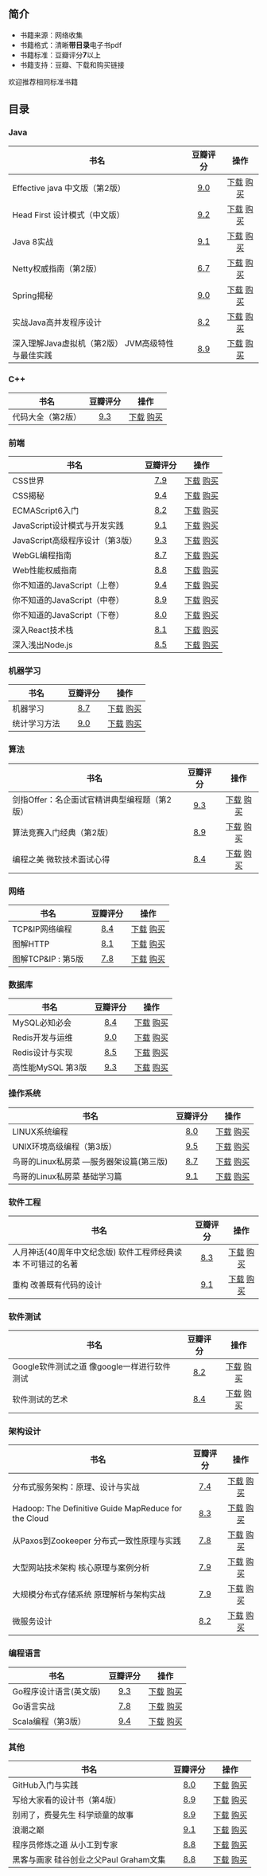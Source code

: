 
## 简介

- 书籍来源：网络收集
- 书籍格式：清晰**带目录**电子书pdf
- 书籍标准：豆瓣评分**7**以上
- 书籍支持：豆瓣、下载和购买链接

欢迎推荐相同标准书籍

## 目录

### Java

|书名|豆瓣评分|操作|
|---|:-:|:-:|
|Effective java 中文版（第2版） |[9.0](https://book.douban.com/subject/3360807/)|[下载](https://github.com/guanpengchn/aaron.books/raw/master/Java/Effective%20java%20%E4%B8%AD%E6%96%87%E7%89%88%EF%BC%88%E7%AC%AC2%E7%89%88%EF%BC%89%20.pdf) [购买](http://search.dangdang.com/?key=Effective%20java%20%E4%B8%AD%E6%96%87%E7%89%88%EF%BC%88%E7%AC%AC2%E7%89%88%EF%BC%89%20&act=input)|
|Head First 设计模式（中文版） |[9.2](https://book.douban.com/subject/2243615/)|[下载](https://github.com/guanpengchn/aaron.books/raw/master/Java/Head%20First%20%E8%AE%BE%E8%AE%A1%E6%A8%A1%E5%BC%8F%EF%BC%88%E4%B8%AD%E6%96%87%E7%89%88%EF%BC%89%20.pdf) [购买](http://search.dangdang.com/?key=Head%20First%20%E8%AE%BE%E8%AE%A1%E6%A8%A1%E5%BC%8F%EF%BC%88%E4%B8%AD%E6%96%87%E7%89%88%EF%BC%89%20&act=input)|
|Java 8实战 |[9.1](https://book.douban.com/subject/26772632/)|[下载](https://github.com/guanpengchn/aaron.books/raw/master/Java/Java%208%E5%AE%9E%E6%88%98%20.pdf) [购买](http://search.dangdang.com/?key=Java%208%E5%AE%9E%E6%88%98%20&act=input)|
|Netty权威指南（第2版） |[6.7](https://book.douban.com/subject/26373138/)|[下载](https://github.com/guanpengchn/aaron.books/raw/master/Java/Netty%E6%9D%83%E5%A8%81%E6%8C%87%E5%8D%97%EF%BC%88%E7%AC%AC2%E7%89%88%EF%BC%89%20.pdf) [购买](http://search.dangdang.com/?key=Netty%E6%9D%83%E5%A8%81%E6%8C%87%E5%8D%97%EF%BC%88%E7%AC%AC2%E7%89%88%EF%BC%89%20&act=input)|
|Spring揭秘 |[9.0](https://book.douban.com/subject/3897837/)|[下载](https://github.com/guanpengchn/aaron.books/raw/master/Java/Spring%E6%8F%AD%E7%A7%98%20.pdf) [购买](http://search.dangdang.com/?key=Spring%E6%8F%AD%E7%A7%98%20&act=input)|
|实战Java高并发程序设计 |[8.2](https://book.douban.com/subject/26663605/)|[下载](https://github.com/guanpengchn/aaron.books/raw/master/Java/%E5%AE%9E%E6%88%98Java%E9%AB%98%E5%B9%B6%E5%8F%91%E7%A8%8B%E5%BA%8F%E8%AE%BE%E8%AE%A1%20.pdf) [购买](http://search.dangdang.com/?key=%E5%AE%9E%E6%88%98Java%E9%AB%98%E5%B9%B6%E5%8F%91%E7%A8%8B%E5%BA%8F%E8%AE%BE%E8%AE%A1%20&act=input)|
|深入理解Java虚拟机（第2版） JVM高级特性与最佳实践|[8.9](https://book.douban.com/subject/24722612/)|[下载](https://github.com/guanpengchn/aaron.books/raw/master/Java/%E6%B7%B1%E5%85%A5%E7%90%86%E8%A7%A3Java%E8%99%9A%E6%8B%9F%E6%9C%BA%EF%BC%88%E7%AC%AC2%E7%89%88%EF%BC%89%20JVM%E9%AB%98%E7%BA%A7%E7%89%B9%E6%80%A7%E4%B8%8E%E6%9C%80%E4%BD%B3%E5%AE%9E%E8%B7%B5.pdf) [购买](http://search.dangdang.com/?key=%E6%B7%B1%E5%85%A5%E7%90%86%E8%A7%A3Java%E8%99%9A%E6%8B%9F%E6%9C%BA%EF%BC%88%E7%AC%AC2%E7%89%88%EF%BC%89%20JVM%E9%AB%98%E7%BA%A7%E7%89%B9%E6%80%A7%E4%B8%8E%E6%9C%80%E4%BD%B3%E5%AE%9E%E8%B7%B5&act=input)|

### C++

|书名|豆瓣评分|操作|
|---|:-:|:-:|
|代码大全（第2版） |[9.3](https://book.douban.com/subject/1477390/)|[下载](https://github.com/guanpengchn/aaron.books/raw/master/C++/%E4%BB%A3%E7%A0%81%E5%A4%A7%E5%85%A8%EF%BC%88%E7%AC%AC2%E7%89%88%EF%BC%89%20.pdf) [购买](http://search.dangdang.com/?key=%E4%BB%A3%E7%A0%81%E5%A4%A7%E5%85%A8%EF%BC%88%E7%AC%AC2%E7%89%88%EF%BC%89%20&act=input)|

### 前端

|书名|豆瓣评分|操作|
|---|:-:|:-:|
|CSS世界 |[7.9](https://book.douban.com/subject/27615777/)|[下载](https://github.com/guanpengchn/aaron.books/raw/master/前端/CSS%E4%B8%96%E7%95%8C%20.pdf) [购买](http://search.dangdang.com/?key=CSS%E4%B8%96%E7%95%8C%20&act=input)|
|CSS揭秘 |[9.4](https://book.douban.com/subject/26745943/)|[下载](https://github.com/guanpengchn/aaron.books/raw/master/前端/CSS%E6%8F%AD%E7%A7%98%20.pdf) [购买](http://search.dangdang.com/?key=CSS%E6%8F%AD%E7%A7%98%20&act=input)|
|ECMAScript6入门 |[8.2](https://book.douban.com/subject/25966265/)|[下载](https://github.com/guanpengchn/aaron.books/raw/master/前端/ECMAScript6%E5%85%A5%E9%97%A8%20.pdf) [购买](http://search.dangdang.com/?key=ECMAScript6%E5%85%A5%E9%97%A8%20&act=input)|
|JavaScript设计模式与开发实践 |[9.1](https://book.douban.com/subject/26382780/)|[下载](https://github.com/guanpengchn/aaron.books/raw/master/前端/JavaScript%E8%AE%BE%E8%AE%A1%E6%A8%A1%E5%BC%8F%E4%B8%8E%E5%BC%80%E5%8F%91%E5%AE%9E%E8%B7%B5%20.pdf) [购买](http://search.dangdang.com/?key=JavaScript%E8%AE%BE%E8%AE%A1%E6%A8%A1%E5%BC%8F%E4%B8%8E%E5%BC%80%E5%8F%91%E5%AE%9E%E8%B7%B5%20&act=input)|
|JavaScript高级程序设计（第3版） |[9.3](https://book.douban.com/subject/10546125/)|[下载](https://github.com/guanpengchn/aaron.books/raw/master/前端/JavaScript%E9%AB%98%E7%BA%A7%E7%A8%8B%E5%BA%8F%E8%AE%BE%E8%AE%A1%EF%BC%88%E7%AC%AC3%E7%89%88%EF%BC%89%20.pdf) [购买](http://search.dangdang.com/?key=JavaScript%E9%AB%98%E7%BA%A7%E7%A8%8B%E5%BA%8F%E8%AE%BE%E8%AE%A1%EF%BC%88%E7%AC%AC3%E7%89%88%EF%BC%89%20&act=input)|
|WebGL编程指南 |[8.7](https://book.douban.com/subject/25909351/)|[下载](https://github.com/guanpengchn/aaron.books/raw/master/前端/WebGL%E7%BC%96%E7%A8%8B%E6%8C%87%E5%8D%97%20.pdf) [购买](http://search.dangdang.com/?key=WebGL%E7%BC%96%E7%A8%8B%E6%8C%87%E5%8D%97%20&act=input)|
|Web性能权威指南 |[8.8](https://book.douban.com/subject/25856314/)|[下载](https://github.com/guanpengchn/aaron.books/raw/master/前端/Web%E6%80%A7%E8%83%BD%E6%9D%83%E5%A8%81%E6%8C%87%E5%8D%97%20.pdf) [购买](http://search.dangdang.com/?key=Web%E6%80%A7%E8%83%BD%E6%9D%83%E5%A8%81%E6%8C%87%E5%8D%97%20&act=input)|
|你不知道的JavaScript（上卷） |[9.4](https://book.douban.com/subject/26351021/)|[下载](https://github.com/guanpengchn/aaron.books/raw/master/前端/%E4%BD%A0%E4%B8%8D%E7%9F%A5%E9%81%93%E7%9A%84JavaScript%EF%BC%88%E4%B8%8A%E5%8D%B7%EF%BC%89%20.pdf) [购买](http://search.dangdang.com/?key=%E4%BD%A0%E4%B8%8D%E7%9F%A5%E9%81%93%E7%9A%84JavaScript%EF%BC%88%E4%B8%8A%E5%8D%B7%EF%BC%89%20&act=input)|
|你不知道的JavaScript（中卷） |[8.9](https://book.douban.com/subject/26854244/)|[下载](https://github.com/guanpengchn/aaron.books/raw/master/前端/%E4%BD%A0%E4%B8%8D%E7%9F%A5%E9%81%93%E7%9A%84JavaScript%EF%BC%88%E4%B8%AD%E5%8D%B7%EF%BC%89%20.pdf) [购买](http://search.dangdang.com/?key=%E4%BD%A0%E4%B8%8D%E7%9F%A5%E9%81%93%E7%9A%84JavaScript%EF%BC%88%E4%B8%AD%E5%8D%B7%EF%BC%89%20&act=input)|
|你不知道的JavaScript（下卷） |[8.0](https://book.douban.com/subject/27620408/)|[下载](https://github.com/guanpengchn/aaron.books/raw/master/前端/%E4%BD%A0%E4%B8%8D%E7%9F%A5%E9%81%93%E7%9A%84JavaScript%EF%BC%88%E4%B8%8B%E5%8D%B7%EF%BC%89%20.pdf) [购买](http://search.dangdang.com/?key=%E4%BD%A0%E4%B8%8D%E7%9F%A5%E9%81%93%E7%9A%84JavaScript%EF%BC%88%E4%B8%8B%E5%8D%B7%EF%BC%89%20&act=input)|
|深入React技术栈 |[8.1](https://book.douban.com/subject/26918038/)|[下载](https://github.com/guanpengchn/aaron.books/raw/master/前端/%E6%B7%B1%E5%85%A5React%E6%8A%80%E6%9C%AF%E6%A0%88%20.pdf) [购买](http://search.dangdang.com/?key=%E6%B7%B1%E5%85%A5React%E6%8A%80%E6%9C%AF%E6%A0%88%20&act=input)|
|深入浅出Node.js |[8.5](https://book.douban.com/subject/25768396/)|[下载](https://github.com/guanpengchn/aaron.books/raw/master/前端/%E6%B7%B1%E5%85%A5%E6%B5%85%E5%87%BANode.js%20.pdf) [购买](http://search.dangdang.com/?key=%E6%B7%B1%E5%85%A5%E6%B5%85%E5%87%BANode.js%20&act=input)|

### 机器学习

|书名|豆瓣评分|操作|
|---|:-:|:-:|
|机器学习 |[8.7](https://book.douban.com/subject/26708119/)|[下载](https://github.com/guanpengchn/aaron.books/raw/master/机器学习/%E6%9C%BA%E5%99%A8%E5%AD%A6%E4%B9%A0%20.pdf) [购买](http://search.dangdang.com/?key=%E6%9C%BA%E5%99%A8%E5%AD%A6%E4%B9%A0%20&act=input)|
|统计学习方法 |[9.0](https://book.douban.com/subject/10590856/)|[下载](https://github.com/guanpengchn/aaron.books/raw/master/机器学习/%E7%BB%9F%E8%AE%A1%E5%AD%A6%E4%B9%A0%E6%96%B9%E6%B3%95%20.pdf) [购买](http://search.dangdang.com/?key=%E7%BB%9F%E8%AE%A1%E5%AD%A6%E4%B9%A0%E6%96%B9%E6%B3%95%20&act=input)|

### 算法

|书名|豆瓣评分|操作|
|---|:-:|:-:|
|剑指Offer：名企面试官精讲典型编程题（第2版） |[9.3](https://book.douban.com/subject/27008702/)|[下载](https://github.com/guanpengchn/aaron.books/raw/master/算法/%E5%89%91%E6%8C%87Offer%EF%BC%9A%E5%90%8D%E4%BC%81%E9%9D%A2%E8%AF%95%E5%AE%98%E7%B2%BE%E8%AE%B2%E5%85%B8%E5%9E%8B%E7%BC%96%E7%A8%8B%E9%A2%98%EF%BC%88%E7%AC%AC2%E7%89%88%EF%BC%89%20.pdf) [购买](http://search.dangdang.com/?key=%E5%89%91%E6%8C%87Offer%EF%BC%9A%E5%90%8D%E4%BC%81%E9%9D%A2%E8%AF%95%E5%AE%98%E7%B2%BE%E8%AE%B2%E5%85%B8%E5%9E%8B%E7%BC%96%E7%A8%8B%E9%A2%98%EF%BC%88%E7%AC%AC2%E7%89%88%EF%BC%89%20&act=input)|
|算法竞赛入门经典（第2版） |[8.9](https://book.douban.com/subject/25902102/)|[下载](https://github.com/guanpengchn/aaron.books/raw/master/算法/%E7%AE%97%E6%B3%95%E7%AB%9E%E8%B5%9B%E5%85%A5%E9%97%A8%E7%BB%8F%E5%85%B8%EF%BC%88%E7%AC%AC2%E7%89%88%EF%BC%89%20.pdf) [购买](http://search.dangdang.com/?key=%E7%AE%97%E6%B3%95%E7%AB%9E%E8%B5%9B%E5%85%A5%E9%97%A8%E7%BB%8F%E5%85%B8%EF%BC%88%E7%AC%AC2%E7%89%88%EF%BC%89%20&act=input)|
|编程之美 微软技术面试心得|[8.4](https://book.douban.com/subject/3004255/)|[下载](https://github.com/guanpengchn/aaron.books/raw/master/算法/%E7%BC%96%E7%A8%8B%E4%B9%8B%E7%BE%8E%20%E5%BE%AE%E8%BD%AF%E6%8A%80%E6%9C%AF%E9%9D%A2%E8%AF%95%E5%BF%83%E5%BE%97.pdf) [购买](http://search.dangdang.com/?key=%E7%BC%96%E7%A8%8B%E4%B9%8B%E7%BE%8E%20%E5%BE%AE%E8%BD%AF%E6%8A%80%E6%9C%AF%E9%9D%A2%E8%AF%95%E5%BF%83%E5%BE%97&act=input)|

### 网络

|书名|豆瓣评分|操作|
|---|:-:|:-:|
|TCP&IP网络编程 |[8.4](https://book.douban.com/subject/25911735/)|[下载](https://github.com/guanpengchn/aaron.books/raw/master/网络/TCP&IP%E7%BD%91%E7%BB%9C%E7%BC%96%E7%A8%8B%20.pdf) [购买](http://search.dangdang.com/?key=TCP&IP%E7%BD%91%E7%BB%9C%E7%BC%96%E7%A8%8B%20&act=input)|
|图解HTTP |[8.1](https://book.douban.com/subject/25863515/)|[下载](https://github.com/guanpengchn/aaron.books/raw/master/网络/%E5%9B%BE%E8%A7%A3HTTP%20.pdf) [购买](http://search.dangdang.com/?key=%E5%9B%BE%E8%A7%A3HTTP%20&act=input)|
|图解TCP&IP : 第5版 |[7.8](https://book.douban.com/subject/24737674/)|[下载](https://github.com/guanpengchn/aaron.books/raw/master/网络/%E5%9B%BE%E8%A7%A3TCP&IP%20:%20%E7%AC%AC5%E7%89%88%20.pdf) [购买](http://search.dangdang.com/?key=%E5%9B%BE%E8%A7%A3TCP&IP%20:%20%E7%AC%AC5%E7%89%88%20&act=input)|

### 数据库

|书名|豆瓣评分|操作|
|---|:-:|:-:|
|MySQL必知必会 |[8.4](https://book.douban.com/subject/3354490/)|[下载](https://github.com/guanpengchn/aaron.books/raw/master/数据库/MySQL%E5%BF%85%E7%9F%A5%E5%BF%85%E4%BC%9A%20.pdf) [购买](http://search.dangdang.com/?key=MySQL%E5%BF%85%E7%9F%A5%E5%BF%85%E4%BC%9A%20&act=input)|
|Redis开发与运维 |[9.0](https://book.douban.com/subject/26971561/)|[下载](https://github.com/guanpengchn/aaron.books/raw/master/数据库/Redis%E5%BC%80%E5%8F%91%E4%B8%8E%E8%BF%90%E7%BB%B4%20.pdf) [购买](http://search.dangdang.com/?key=Redis%E5%BC%80%E5%8F%91%E4%B8%8E%E8%BF%90%E7%BB%B4%20&act=input)|
|Redis设计与实现 |[8.5](https://book.douban.com/subject/25900156/)|[下载](https://github.com/guanpengchn/aaron.books/raw/master/数据库/Redis%E8%AE%BE%E8%AE%A1%E4%B8%8E%E5%AE%9E%E7%8E%B0%20.pdf) [购买](http://search.dangdang.com/?key=Redis%E8%AE%BE%E8%AE%A1%E4%B8%8E%E5%AE%9E%E7%8E%B0%20&act=input)|
|高性能MySQL 第3版|[9.3](https://book.douban.com/subject/23008813/)|[下载](https://github.com/guanpengchn/aaron.books/raw/master/数据库/%E9%AB%98%E6%80%A7%E8%83%BDMySQL%20%E7%AC%AC3%E7%89%88.pdf) [购买](http://search.dangdang.com/?key=%E9%AB%98%E6%80%A7%E8%83%BDMySQL%20%E7%AC%AC3%E7%89%88&act=input)|

### 操作系统

|书名|豆瓣评分|操作|
|---|:-:|:-:|
|LINUX系统编程|[8.0](https://book.douban.com/subject/3907181/)|[下载](https://github.com/guanpengchn/aaron.books/raw/master/操作系统/LINUX%E7%B3%BB%E7%BB%9F%E7%BC%96%E7%A8%8B.pdf) [购买](http://search.dangdang.com/?key=LINUX%E7%B3%BB%E7%BB%9F%E7%BC%96%E7%A8%8B&act=input)|
|UNIX环境高级编程（第3版） |[9.5](https://book.douban.com/subject/25900403/)|[下载](https://github.com/guanpengchn/aaron.books/raw/master/操作系统/UNIX%E7%8E%AF%E5%A2%83%E9%AB%98%E7%BA%A7%E7%BC%96%E7%A8%8B%EF%BC%88%E7%AC%AC3%E7%89%88%EF%BC%89%20.pdf) [购买](http://search.dangdang.com/?key=UNIX%E7%8E%AF%E5%A2%83%E9%AB%98%E7%BA%A7%E7%BC%96%E7%A8%8B%EF%BC%88%E7%AC%AC3%E7%89%88%EF%BC%89%20&act=input)|
|鸟哥的Linux私房菜 —服务器架设篇(第三版)|[8.7](https://book.douban.com/subject/10794788/)|[下载](https://github.com/guanpengchn/aaron.books/raw/master/操作系统/%E9%B8%9F%E5%93%A5%E7%9A%84Linux%E7%A7%81%E6%88%BF%E8%8F%9C%20%E2%80%94%E6%9C%8D%E5%8A%A1%E5%99%A8%E6%9E%B6%E8%AE%BE%E7%AF%87(%E7%AC%AC%E4%B8%89%E7%89%88).pdf) [购买](http://search.dangdang.com/?key=%E9%B8%9F%E5%93%A5%E7%9A%84Linux%E7%A7%81%E6%88%BF%E8%8F%9C%20%E2%80%94%E6%9C%8D%E5%8A%A1%E5%99%A8%E6%9E%B6%E8%AE%BE%E7%AF%87(%E7%AC%AC%E4%B8%89%E7%89%88)&act=input)|
|鸟哥的Linux私房菜 基础学习篇|[9.1](https://book.douban.com/subject/4889838/)|[下载](https://github.com/guanpengchn/aaron.books/raw/master/操作系统/%E9%B8%9F%E5%93%A5%E7%9A%84Linux%E7%A7%81%E6%88%BF%E8%8F%9C%20%E5%9F%BA%E7%A1%80%E5%AD%A6%E4%B9%A0%E7%AF%87.pdf) [购买](http://search.dangdang.com/?key=%E9%B8%9F%E5%93%A5%E7%9A%84Linux%E7%A7%81%E6%88%BF%E8%8F%9C%20%E5%9F%BA%E7%A1%80%E5%AD%A6%E4%B9%A0%E7%AF%87&act=input)|

### 软件工程

|书名|豆瓣评分|操作|
|---|:-:|:-:|
|人月神话(40周年中文纪念版) 软件工程师经典读本 不可错过的名著|[8.3](https://book.douban.com/subject/26358448/)|[下载](https://github.com/guanpengchn/aaron.books/raw/master/软件工程/%E4%BA%BA%E6%9C%88%E7%A5%9E%E8%AF%9D(40%E5%91%A8%E5%B9%B4%E4%B8%AD%E6%96%87%E7%BA%AA%E5%BF%B5%E7%89%88)%20%E8%BD%AF%E4%BB%B6%E5%B7%A5%E7%A8%8B%E5%B8%88%E7%BB%8F%E5%85%B8%E8%AF%BB%E6%9C%AC%20%E4%B8%8D%E5%8F%AF%E9%94%99%E8%BF%87%E7%9A%84%E5%90%8D%E8%91%97.pdf) [购买](http://search.dangdang.com/?key=%E4%BA%BA%E6%9C%88%E7%A5%9E%E8%AF%9D(40%E5%91%A8%E5%B9%B4%E4%B8%AD%E6%96%87%E7%BA%AA%E5%BF%B5%E7%89%88)%20%E8%BD%AF%E4%BB%B6%E5%B7%A5%E7%A8%8B%E5%B8%88%E7%BB%8F%E5%85%B8%E8%AF%BB%E6%9C%AC%20%E4%B8%8D%E5%8F%AF%E9%94%99%E8%BF%87%E7%9A%84%E5%90%8D%E8%91%97&act=input)|
|重构 改善既有代码的设计|[9.1](https://book.douban.com/subject/4262627/)|[下载](https://github.com/guanpengchn/aaron.books/raw/master/软件工程/%E9%87%8D%E6%9E%84%20%E6%94%B9%E5%96%84%E6%97%A2%E6%9C%89%E4%BB%A3%E7%A0%81%E7%9A%84%E8%AE%BE%E8%AE%A1.pdf) [购买](http://search.dangdang.com/?key=%E9%87%8D%E6%9E%84%20%E6%94%B9%E5%96%84%E6%97%A2%E6%9C%89%E4%BB%A3%E7%A0%81%E7%9A%84%E8%AE%BE%E8%AE%A1&act=input)|

### 软件测试

|书名|豆瓣评分|操作|
|---|:-:|:-:|
|Google软件测试之道 像google一样进行软件测试|[8.2](https://book.douban.com/subject/25742200/)|[下载](https://github.com/guanpengchn/aaron.books/raw/master/软件测试/Google%E8%BD%AF%E4%BB%B6%E6%B5%8B%E8%AF%95%E4%B9%8B%E9%81%93%20%E5%83%8Fgoogle%E4%B8%80%E6%A0%B7%E8%BF%9B%E8%A1%8C%E8%BD%AF%E4%BB%B6%E6%B5%8B%E8%AF%95.pdf) [购买](http://search.dangdang.com/?key=Google%E8%BD%AF%E4%BB%B6%E6%B5%8B%E8%AF%95%E4%B9%8B%E9%81%93%20%E5%83%8Fgoogle%E4%B8%80%E6%A0%B7%E8%BF%9B%E8%A1%8C%E8%BD%AF%E4%BB%B6%E6%B5%8B%E8%AF%95&act=input)|
|软件测试的艺术 |[8.4](https://book.douban.com/subject/1445661/)|[下载](https://github.com/guanpengchn/aaron.books/raw/master/软件测试/%E8%BD%AF%E4%BB%B6%E6%B5%8B%E8%AF%95%E7%9A%84%E8%89%BA%E6%9C%AF%20.pdf) [购买](http://search.dangdang.com/?key=%E8%BD%AF%E4%BB%B6%E6%B5%8B%E8%AF%95%E7%9A%84%E8%89%BA%E6%9C%AF%20&act=input)|

### 架构设计

|书名|豆瓣评分|操作|
|---|:-:|:-:|
|分布式服务架构：原理、设计与实战 |[7.4](https://book.douban.com/subject/27091029/)|[下载](https://github.com/guanpengchn/aaron.books/raw/master/架构设计/%E5%88%86%E5%B8%83%E5%BC%8F%E6%9C%8D%E5%8A%A1%E6%9E%B6%E6%9E%84%EF%BC%9A%E5%8E%9F%E7%90%86%E3%80%81%E8%AE%BE%E8%AE%A1%E4%B8%8E%E5%AE%9E%E6%88%98%20.pdf) [购买](http://search.dangdang.com/?key=%E5%88%86%E5%B8%83%E5%BC%8F%E6%9C%8D%E5%8A%A1%E6%9E%B6%E6%9E%84%EF%BC%9A%E5%8E%9F%E7%90%86%E3%80%81%E8%AE%BE%E8%AE%A1%E4%B8%8E%E5%AE%9E%E6%88%98%20&act=input)|
|Hadoop: The Definitive Guide MapReduce for the Cloud|[8.3](https://book.douban.com/subject/3220004/)|[下载](https://github.com/guanpengchn/aaron.books/raw/master/架构设计/Hadoop:%20The%20Definitive%20Guide%20MapReduce%20for%20the%20Cloud.pdf) [购买](http://search.dangdang.com/?key=Hadoop:%20The%20Definitive%20Guide%20MapReduce%20for%20the%20Cloud&act=input)|
|从Paxos到Zookeeper 分布式一致性原理与实践|[7.8](https://book.douban.com/subject/26292004/)|[下载](https://github.com/guanpengchn/aaron.books/raw/master/架构设计/%E4%BB%8EPaxos%E5%88%B0Zookeeper%20%E5%88%86%E5%B8%83%E5%BC%8F%E4%B8%80%E8%87%B4%E6%80%A7%E5%8E%9F%E7%90%86%E4%B8%8E%E5%AE%9E%E8%B7%B5.pdf) [购买](http://search.dangdang.com/?key=%E4%BB%8EPaxos%E5%88%B0Zookeeper%20%E5%88%86%E5%B8%83%E5%BC%8F%E4%B8%80%E8%87%B4%E6%80%A7%E5%8E%9F%E7%90%86%E4%B8%8E%E5%AE%9E%E8%B7%B5&act=input)|
|大型网站技术架构 核心原理与案例分析|[7.9](https://book.douban.com/subject/25723064/)|[下载](https://github.com/guanpengchn/aaron.books/raw/master/架构设计/%E5%A4%A7%E5%9E%8B%E7%BD%91%E7%AB%99%E6%8A%80%E6%9C%AF%E6%9E%B6%E6%9E%84%20%E6%A0%B8%E5%BF%83%E5%8E%9F%E7%90%86%E4%B8%8E%E6%A1%88%E4%BE%8B%E5%88%86%E6%9E%90.pdf) [购买](http://search.dangdang.com/?key=%E5%A4%A7%E5%9E%8B%E7%BD%91%E7%AB%99%E6%8A%80%E6%9C%AF%E6%9E%B6%E6%9E%84%20%E6%A0%B8%E5%BF%83%E5%8E%9F%E7%90%86%E4%B8%8E%E6%A1%88%E4%BE%8B%E5%88%86%E6%9E%90&act=input)|
|大规模分布式存储系统 原理解析与架构实战|[7.9](https://book.douban.com/subject/25723658/)|[下载](https://github.com/guanpengchn/aaron.books/raw/master/架构设计/%E5%A4%A7%E8%A7%84%E6%A8%A1%E5%88%86%E5%B8%83%E5%BC%8F%E5%AD%98%E5%82%A8%E7%B3%BB%E7%BB%9F%20%E5%8E%9F%E7%90%86%E8%A7%A3%E6%9E%90%E4%B8%8E%E6%9E%B6%E6%9E%84%E5%AE%9E%E6%88%98.pdf) [购买](http://search.dangdang.com/?key=%E5%A4%A7%E8%A7%84%E6%A8%A1%E5%88%86%E5%B8%83%E5%BC%8F%E5%AD%98%E5%82%A8%E7%B3%BB%E7%BB%9F%20%E5%8E%9F%E7%90%86%E8%A7%A3%E6%9E%90%E4%B8%8E%E6%9E%B6%E6%9E%84%E5%AE%9E%E6%88%98&act=input)|
|微服务设计 |[8.2](https://book.douban.com/subject/26772677/)|[下载](https://github.com/guanpengchn/aaron.books/raw/master/架构设计/%E5%BE%AE%E6%9C%8D%E5%8A%A1%E8%AE%BE%E8%AE%A1%20.pdf) [购买](http://search.dangdang.com/?key=%E5%BE%AE%E6%9C%8D%E5%8A%A1%E8%AE%BE%E8%AE%A1%20&act=input)|

### 编程语言

|书名|豆瓣评分|操作|
|---|:-:|:-:|
|Go程序设计语言(英文版) |[9.3](https://book.douban.com/subject/26859123/)|[下载](https://github.com/guanpengchn/aaron.books/raw/master/编程语言/Go%E7%A8%8B%E5%BA%8F%E8%AE%BE%E8%AE%A1%E8%AF%AD%E8%A8%80(%E8%8B%B1%E6%96%87%E7%89%88)%20.pdf) [购买](http://search.dangdang.com/?key=Go%E7%A8%8B%E5%BA%8F%E8%AE%BE%E8%AE%A1%E8%AF%AD%E8%A8%80(%E8%8B%B1%E6%96%87%E7%89%88)%20&act=input)|
|Go语言实战 |[7.8](https://book.douban.com/subject/27015617/)|[下载](https://github.com/guanpengchn/aaron.books/raw/master/编程语言/Go%E8%AF%AD%E8%A8%80%E5%AE%9E%E6%88%98%20.pdf) [购买](http://search.dangdang.com/?key=Go%E8%AF%AD%E8%A8%80%E5%AE%9E%E6%88%98%20&act=input)|
|Scala编程（第3版） |[9.4](https://book.douban.com/subject/27591387/)|[下载](https://github.com/guanpengchn/aaron.books/raw/master/编程语言/Scala%E7%BC%96%E7%A8%8B%EF%BC%88%E7%AC%AC3%E7%89%88%EF%BC%89%20.pdf) [购买](http://search.dangdang.com/?key=Scala%E7%BC%96%E7%A8%8B%EF%BC%88%E7%AC%AC3%E7%89%88%EF%BC%89%20&act=input)|

### 其他

|书名|豆瓣评分|操作|
|---|:-:|:-:|
|GitHub入门与实践 |[8.0](https://book.douban.com/subject/26462816/)|[下载](https://github.com/guanpengchn/aaron.books/raw/master/其他/GitHub%E5%85%A5%E9%97%A8%E4%B8%8E%E5%AE%9E%E8%B7%B5%20.pdf) [购买](http://search.dangdang.com/?key=GitHub%E5%85%A5%E9%97%A8%E4%B8%8E%E5%AE%9E%E8%B7%B5%20&act=input)|
|写给大家看的设计书（第4版） |[8.9](https://book.douban.com/subject/26664522/)|[下载](https://github.com/guanpengchn/aaron.books/raw/master/其他/%E5%86%99%E7%BB%99%E5%A4%A7%E5%AE%B6%E7%9C%8B%E7%9A%84%E8%AE%BE%E8%AE%A1%E4%B9%A6%EF%BC%88%E7%AC%AC4%E7%89%88%EF%BC%89%20.pdf) [购买](http://search.dangdang.com/?key=%E5%86%99%E7%BB%99%E5%A4%A7%E5%AE%B6%E7%9C%8B%E7%9A%84%E8%AE%BE%E8%AE%A1%E4%B9%A6%EF%BC%88%E7%AC%AC4%E7%89%88%EF%BC%89%20&act=input)|
|别闹了，费曼先生 科学顽童的故事|[8.9](https://book.douban.com/subject/1037602/)|[下载](https://github.com/guanpengchn/aaron.books/raw/master/其他/%E5%88%AB%E9%97%B9%E4%BA%86%EF%BC%8C%E8%B4%B9%E6%9B%BC%E5%85%88%E7%94%9F%20%E7%A7%91%E5%AD%A6%E9%A1%BD%E7%AB%A5%E7%9A%84%E6%95%85%E4%BA%8B.pdf) [购买](http://search.dangdang.com/?key=%E5%88%AB%E9%97%B9%E4%BA%86%EF%BC%8C%E8%B4%B9%E6%9B%BC%E5%85%88%E7%94%9F%20%E7%A7%91%E5%AD%A6%E9%A1%BD%E7%AB%A5%E7%9A%84%E6%95%85%E4%BA%8B&act=input)|
|浪潮之巅 |[9.1](https://book.douban.com/subject/6709783/)|[下载](https://github.com/guanpengchn/aaron.books/raw/master/其他/%E6%B5%AA%E6%BD%AE%E4%B9%8B%E5%B7%85%20.pdf) [购买](http://search.dangdang.com/?key=%E6%B5%AA%E6%BD%AE%E4%B9%8B%E5%B7%85%20&act=input)|
|程序员修炼之道 从小工到专家|[8.8](https://book.douban.com/subject/5387402/)|[下载](https://github.com/guanpengchn/aaron.books/raw/master/其他/%E7%A8%8B%E5%BA%8F%E5%91%98%E4%BF%AE%E7%82%BC%E4%B9%8B%E9%81%93%20%E4%BB%8E%E5%B0%8F%E5%B7%A5%E5%88%B0%E4%B8%93%E5%AE%B6.pdf) [购买](http://search.dangdang.com/?key=%E7%A8%8B%E5%BA%8F%E5%91%98%E4%BF%AE%E7%82%BC%E4%B9%8B%E9%81%93%20%E4%BB%8E%E5%B0%8F%E5%B7%A5%E5%88%B0%E4%B8%93%E5%AE%B6&act=input)|
|黑客与画家 硅谷创业之父Paul Graham文集|[8.8](https://book.douban.com/subject/6021440/)|[下载](https://github.com/guanpengchn/aaron.books/raw/master/其他/%E9%BB%91%E5%AE%A2%E4%B8%8E%E7%94%BB%E5%AE%B6%20%E7%A1%85%E8%B0%B7%E5%88%9B%E4%B8%9A%E4%B9%8B%E7%88%B6Paul%20Graham%E6%96%87%E9%9B%86.pdf) [购买](http://search.dangdang.com/?key=%E9%BB%91%E5%AE%A2%E4%B8%8E%E7%94%BB%E5%AE%B6%20%E7%A1%85%E8%B0%B7%E5%88%9B%E4%B8%9A%E4%B9%8B%E7%88%B6Paul%20Graham%E6%96%87%E9%9B%86&act=input)|

